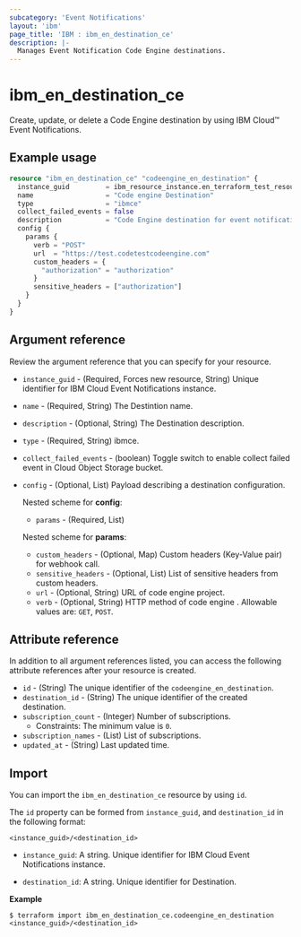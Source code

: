 ```yaml
---
subcategory: 'Event Notifications'
layout: 'ibm'
page_title: 'IBM : ibm_en_destination_ce'
description: |-
  Manages Event Notification Code Engine destinations.
---
```


# ibm_en_destination_ce

Create, update, or delete a Code Engine destination by using IBM Cloud™ Event Notifications.

## Example usage

```terraform
resource "ibm_en_destination_ce" "codeengine_en_destination" {
  instance_guid         = ibm_resource_instance.en_terraform_test_resource.guid
  name                  = "Code engine Destination"
  type                  = "ibmce"
  collect_failed_events = false
  description           = "Code Engine destination for event notification"
  config {
    params {
      verb = "POST"
      url  = "https://test.codetestcodeengine.com"
      custom_headers = {
        "authorization" = "authorization"
      }
      sensitive_headers = ["authorization"]
    }
  }
}
```

## Argument reference

Review the argument reference that you can specify for your resource.

- `instance_guid` - (Required, Forces new resource, String) Unique identifier for IBM Cloud Event Notifications instance.

- `name` - (Required, String) The Destintion name.

- `description` - (Optional, String) The Destination description.

- `type` - (Required, String) ibmce.

- `collect_failed_events` - (boolean) Toggle switch to enable collect failed event in Cloud Object Storage bucket.

- `config` - (Optional, List) Payload describing a destination configuration.

  Nested scheme for **config**:

  - `params` - (Required, List)

  Nested scheme for **params**:

  - `custom_headers` - (Optional, Map) Custom headers (Key-Value pair) for webhook call.
  - `sensitive_headers` - (Optional, List) List of sensitive headers from custom headers.
  - `url` - (Optional, String) URL of code engine project.
  - `verb` - (Optional, String) HTTP method of code engine . Allowable values are: `GET`, `POST`.

## Attribute reference

In addition to all argument references listed, you can access the following attribute references after your resource is created.

- `id` - (String) The unique identifier of the `codeengine_en_destination`.
- `destination_id` - (String) The unique identifier of the created destination.
- `subscription_count` - (Integer) Number of subscriptions.
  - Constraints: The minimum value is `0`.
- `subscription_names` - (List) List of subscriptions.
- `updated_at` - (String) Last updated time.

## Import

You can import the `ibm_en_destination_ce` resource by using `id`.

The `id` property can be formed from `instance_guid`, and `destination_id` in the following format:

```
<instance_guid>/<destination_id>
```

- `instance_guid`: A string. Unique identifier for IBM Cloud Event Notifications instance.

- `destination_id`: A string. Unique identifier for Destination.

**Example**

```
$ terraform import ibm_en_destination_ce.codeengine_en_destination <instance_guid>/<destination_id>
```
